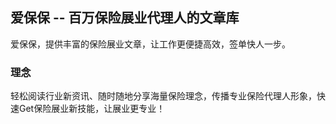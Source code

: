 
## 爱保保 -- 百万保险展业代理人的文章库

爱保保，提供丰富的保险展业文章，让工作更便捷高效，签单快人一步。


### 理念

轻松阅读行业新资讯、随时随地分享海量保险理念，传播专业保险代理人形象，快速Get保险展业新技能，让展业更专业！



